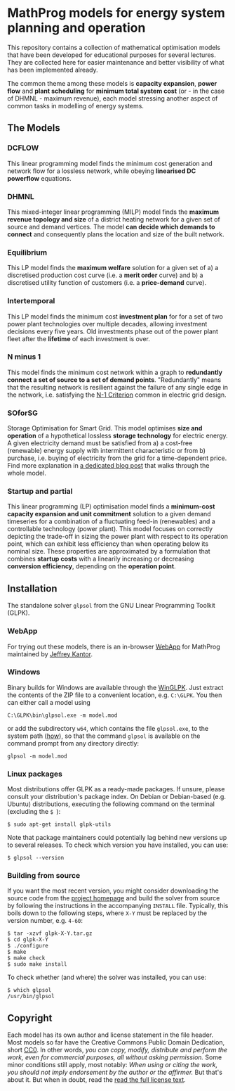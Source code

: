 # MathProg models for energy system planning and operation

This repository contains a collection of mathematical optimisation models that have been developed for educational purposes for several lectures. They are collected here for easier maintenance and better visibility of what has been implemented already.

The common theme among these models is **capacity expansion**, **power flow** and **plant scheduling** for **minimum total system cost** (or - in the case of DHMNL - maximum revenue), each model stressing another aspect of common tasks in modelling of energy systems.

## The Models

### DCFLOW

This linear programming model finds the minimum cost generation and network flow for a lossless network, while obeying **linearised DC powerflow** equations.

### DHMNL

This mixed-integer linear programming (MILP) model finds the **maximum revenue topology and size** of a district heating network for a given set of source and demand vertices. The model **can decide which demands to connect** and consequently plans the location and size of the built network.

### Equilibrium

This LP model finds the **maximum welfare** solution for a given set of  a) a discretised production cost curve (i.e. a **merit order** curve) and b) a discretised utility function of customers (i.e. a **price-demand** curve).

### Intertemporal

This LP model finds the minimum cost **investment plan** for for a set of two power plant technologies over multiple decades, allowing investment decisions every five years. Old investments phase out of the power plant fleet after the **lifetime** of each investment is over.

### N minus 1

This model finds the minimum cost network within a graph to **redundantly connect a set of source to a set of demand points**. "Redundantly" means that the resulting network is resilient against the failure of any single edge in the network, i.e. satisfying the [N-1 Criterion](https://emr.entsoe.eu/glossary/bin/view/ENTSO-E+Common+Glossary/N-1+Criterion) common in electric grid design.

### SOforSG

Storage Optimisation for Smart Grid. This model optimises **size and operation** of a hypothetical lossless **storage technology** for electric energy. A given electricity demand must be satisfied from a) a cost-free (renewable) energy supply with intermittent characteristic or from b) purchase, i.e. buying of electricity from the grid for a time-dependent price. Find more explanation in [a dedicated blog post](http://www.enerpymodelling.de/soforsg/) that walks through the whole model.

### Startup and partial

This linear programming (LP) optimisation model finds a **minimum-cost capacity expansion and unit commitment** solution to a given demand  timeseries for a combination of a fluctuating feed-in (renewables) and a controllable technology (power plant). This model focuses on correctly depicting the trade-off in sizing the power plant with respect to its operation point, which can exhibit less efficiency than when operating below its nominal size. These properties are approximated by a formulation that combines **startup costs** with a linearily increasing or decreasing **conversion efficiency**, depending on the **operation point**.

## Installation

The standalone solver `glpsol` from the GNU Linear Programming Toolkit (GLPK).

### WebApp

For trying out these models, there is an in-browser [WebApp](http://www3.nd.edu/~jeff/mathprog/) for MathProg maintained by [Jeffrey Kantor](http://energy.nd.edu/faculty/jeffrey-kantor/).

### Windows

Binary builds for Windows are available through the [WinGLPK](https://sourceforge.net/projects/winglpk/). Just extract the contents of the ZIP file to a convenient location, e.g. `C:\GLPK`. You then can either call a model using

    C:\GLPK\bin\glpsol.exe -m model.mod
    
or add the subdirectory `w64`, which contains the file `glpsol.exe`, to the system path ([how](http://geekswithblogs.net/renso/archive/2009/10/21/how-to-set-the-windows-path-in-windows-7.aspx)), so that the command `glpsol` is available on the command prompt from any directory directly:

    glpsol -m model.mod

### Linux packages

Most distributions offer GLPK as a ready-made packages. If unsure, please consult your distribution's package index. On Debian or Debian-based (e.g. Ubuntu) distributions, executing the following command on the terminal (excluding the `$ `):

    $ sudo apt-get install glpk-utils
    
Note that package maintainers could potentially lag behind new versions up to several releases. To check which version you have installed, you can use:

    $ glpsol --version

### Building from source

If you want the most recent version, you might consider downloading the source code from the [project homepage](https://www.gnu.org/software/glpk/) and build the solver from source by following the instructions in the accompanying `INSTALL` file. Typically, this boils down to the following steps, where `X-Y` must be replaced by the version number, e.g. `4-60`:

    $ tar -xzvf glpk-X-Y.tar.gz
    $ cd glpk-X-Y
    $ ./configure
    $ make
    $ make check
    $ sudo make install

To check whether (and where) the solver was installed, you can use:

    $ which glpsol
    /usr/bin/glpsol


## Copyright

Each model has its own author and license statement in the file header. Most models so far have the Creative Commons Public Domain Dedication, short [CC0](https://creativecommons.org/publicdomain/zero/1.0). In other words, *you can copy, modify, distribute and perform the work, even for commercial purposes, all without asking permission.* Some minor conditions still apply, most notably: *When using or citing the work, you should not imply endorsement by the author or the affirmer.* But that's about it. But when in doubt, read the [read the full license text](https://creativecommons.org/publicdomain/zero/1.0/legalcode).
